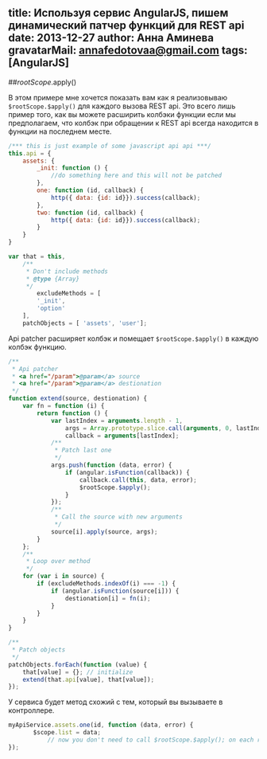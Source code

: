 title: Используя сервис AngularJS, пишем динамический патчер функций для REST api
date: 2013-12-27
author: Анна Аминева
gravatarMail: annafedotovaa@gmail.com
tags: [AngularJS]
---

##$rootScope.$apply()

В этом примере мне хочется показать вам как я реализовываю `$rootScope.$apply()` для каждого вызова REST api. Это всего лишь пример того, как вы можете расширить колбэки функции если мы предполагаем, что колбэк при обращении к REST api всегда находится в функции на последнем месте.

<!-- more -->

```javascript
/*** this is just example of some javascript api api ***/
this.api = {
    assets: {
        _init: function () {
            //do something here and this will not be patched
        },
        one: function (id, callback) {
            http({ data: {id: id}}).success(callback);
        },
        two: function (id, callback) {
            http({ data: {id: id}}).success(callback);
        }
    }
}

var that = this,
    /**
     * Don't include methods
     * @type {Array}
     */
        excludeMethods = [
        '_init',
        'option'
    ],
    patchObjects = [ 'assets', 'user'];
```

Api patcher расширяет колбэк и помещает `$rootScope.$apply()` в каждую колбэк функцию.

```javascript
/**
 * Api patcher
 * <a href="/param">@param</a> source
 * <a href="/param">@param</a> destionation
 */
function extend(source, destionation) {
    var fn = function (i) {
        return function () {
            var lastIndex = arguments.length - 1,
                args = Array.prototype.slice.call(arguments, 0, lastIndex),
                callback = arguments[lastIndex];
            /**
             * Patch last one
             */
            args.push(function (data, error) {
                if (angular.isFunction(callback)) {
                    callback.call(this, data, error);
                    $rootScope.$apply();
                }
            });
            /**
             * Call the source with new arguments
             */
            source[i].apply(source, args);
        }
    };
    /**
     * Loop over method
     */
    for (var i in source) {
        if (excludeMethods.indexOf(i) === -1) {
            if (angular.isFunction(source[i])) {
                destionation[i] = fn(i);
            }
        }
    }
}

/**
 * Patch objects
 */
patchObjects.forEach(function (value) {
    that[value] = {}; // initialize
    extend(that.api[value], that[value]);
});
```

У сервиса будет метод схожий с тем, который вы вызываете в контроллере.
```javascript
myApiService.assets.one(id, function (data, error) {
       $scope.list = data;
           // now you don't need to call $rootScope.$apply(); on each request
});
```
